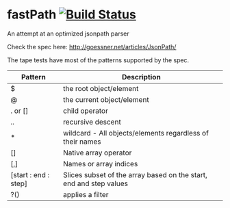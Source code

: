 fastPath [![Build Status](https://travis-ci.org/krakenjs/kraken-devtools.png)](https://travis-ci.org/pvenkatakrishnan/fastPath)
==========

An attempt at an optimized jsonpath parser

Check the spec here:
http://goessner.net/articles/JsonPath/

The tape tests have most of the patterns supported by the spec.

|  Pattern |  Description |
|---|---|
|  $ |  the root object/element |
|  @ |  the current object/element |
|  . or [] | child operator  |
|  .. | recursive descent |
| * | wildcard - All objects/elements regardless of their names |
| [] | Native array operator |
| [,] | Names or array indices |
| [start : end : step] | Slices subset of the array based on the start, end and step values |
| ?() | applies a filter |

